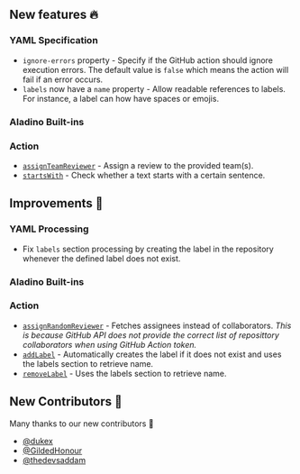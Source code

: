 ## New features :fire:

### YAML Specification

- `ignore-errors` property - Specify if the GitHub action should ignore execution errors. The default value is `false` which means the action will fail if an error occurs.
- `labels` now have a `name` property - Allow readable references to labels. For instance, a label can how have spaces or emojis.

### Aladino Built-ins

### Action

- [`assignTeamReviewer`](/docs/reviewpad-file-specification/aladino-specification/aladino-built-ins#assignteamreviewer) - Assign a review to the provided team(s).
- [`startsWith`](/docs/reviewpad-file-specification/aladino-specification/aladino-built-ins#addlabel) - Check whether a text starts with a certain sentence.

## Improvements :rocket:

### YAML Processing

- Fix `labels` section processing by creating the label in the repository whenever the defined label does not exist.

### Aladino Built-ins

### Action

- [`assignRandomReviewer`](/docs/reviewpad-file-specification/aladino-specification/aladino-built-ins#assignrandomreviewer) - Fetches assignees instead of collaborators. _This is because GitHub API does not provide the correct list of reposittory collaborators when using GitHub Action token._
- [`addLabel`](/docs/reviewpad-file-specification/aladino-specification/aladino-built-ins#addLabel) - Automatically creates the label if it does not exist and uses the labels section to retrieve name.
- [`removeLabel`](/docs/reviewpad-file-specification/aladino-specification/aladino-built-ins#removeLabel) - Uses the labels section to retrieve name.

## New Contributors :beers:

Many thanks to our new contributors :clap:

- [@dukex](https://github.com/dukex)
- [@GildedHonour](https://github.com/GildedHonour)
- [@thedevsaddam](https://github.com/thedevsaddam)